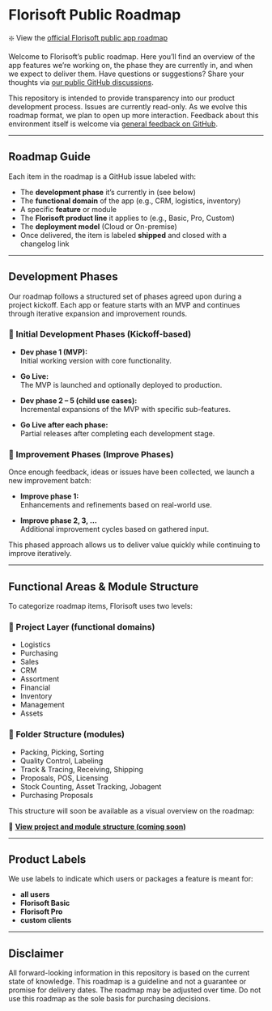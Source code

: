 # Florisoft Public Roadmap

❇️ View the [official Florisoft public app roadmap](https://github.com/orgs/Florisoft-issues/projects/67)

Welcome to Florisoft’s public roadmap. Here you’ll find an overview of the app features we’re working on, the phase they are currently in, and when we expect to deliver them. Have questions or suggestions? Share your thoughts via [our public GitHub discussions](https://github.com/Florisoft-issues/AppRoadmap/discussions).

This repository is intended to provide transparency into our product development process. Issues are currently read-only. As we evolve this roadmap format, we plan to open up more interaction. Feedback about this environment itself is welcome via [general feedback on GitHub](https://github.com/orgs/community/discussions/new?category=general).

---

## Roadmap Guide

Each item in the roadmap is a GitHub issue labeled with:

- The **development phase** it’s currently in (see below)
- The **functional domain** of the app (e.g., CRM, logistics, inventory)
- A specific **feature** or module
- The **Florisoft product line** it applies to (e.g., Basic, Pro, Custom)
- The **deployment model** (Cloud or On-premise)
- Once delivered, the item is labeled **shipped** and closed with a changelog link

---

## Development Phases

Our roadmap follows a structured set of phases agreed upon during a project kickoff. Each app or feature starts with an MVP and continues through iterative expansion and improvement rounds.

### 🌱 Initial Development Phases (Kickoff-based)

- **Dev phase 1 (MVP):**  
  Initial working version with core functionality.

- **Go Live:**  
  The MVP is launched and optionally deployed to production.

- **Dev phase 2 – 5 (child use cases):**  
  Incremental expansions of the MVP with specific sub-features.

- **Go Live after each phase:**  
  Partial releases after completing each development stage.

### 🔄 Improvement Phases (Improve Phases)

Once enough feedback, ideas or issues have been collected, we launch a new improvement batch:

- **Improve phase 1:**  
  Enhancements and refinements based on real-world use.

- **Improve phase 2, 3, …**  
  Additional improvement cycles based on gathered input.

This phased approach allows us to deliver value quickly while continuing to improve iteratively.

---

## Functional Areas & Module Structure

To categorize roadmap items, Florisoft uses two levels:

### 🔹 Project Layer (functional domains)

- Logistics  
- Purchasing  
- Sales  
- CRM  
- Assortment  
- Financial  
- Inventory  
- Management  
- Assets

### 🔸 Folder Structure (modules)

- Packing, Picking, Sorting  
- Quality Control, Labeling  
- Track & Tracing, Receiving, Shipping  
- Proposals, POS, Licensing  
- Stock Counting, Asset Tracking, Jobagent  
- Purchasing Proposals

This structure will soon be available as a visual overview on the roadmap:

📁 **[View project and module structure (coming soon)](https://github.com/Florisoft-issues/AppRoadmap/wiki/Structure)**

---

## Product Labels

We use labels to indicate which users or packages a feature is meant for:

- **all users**
- **Florisoft Basic**
- **Florisoft Pro**
- **custom clients**

---

## Disclaimer

All forward-looking information in this repository is based on the current state of knowledge. This roadmap is a guideline and not a guarantee or promise for delivery dates. The roadmap may be adjusted over time. Do not use this roadmap as the sole basis for purchasing decisions.

